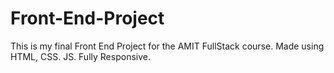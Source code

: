 # Front-End-Project
This is my final Front End Project for the AMIT FullStack course.
Made using HTML, CSS. JS.
Fully Responsive.
